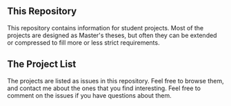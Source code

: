 ## This Repository

This repository contains information for student projects. Most of the projects are designed as Master's theses, but often they can be extended or compressed to fill more or less strict requirements. 


## The Project List

The projects are listed as issues in this repository. Feel free to browse them, and contact me about the ones that you find interesting. Feel free to comment on the issues if you have questions about them. 

